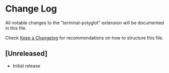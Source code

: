 # Change Log
All notable changes to the "terminal-polyglot" extension will be documented in this file.

Check [Keep a Changelog](http://keepachangelog.com/) for recommendations on how to structure this file.

## [Unreleased]
- Initial release
